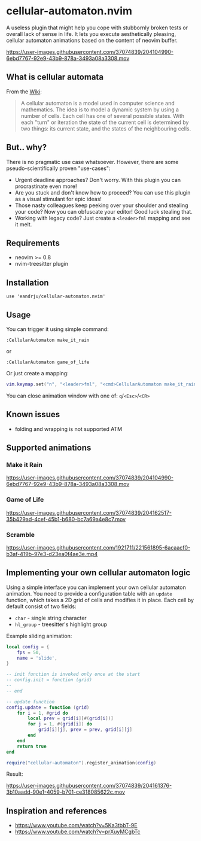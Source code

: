 # cellular-automaton.nvim
A useless plugin that might help you cope with stubbornly broken tests or overall lack of sense in life. It lets you execute aesthetically pleasing, cellular automaton animations based on the content of neovim buffer.

https://user-images.githubusercontent.com/37074839/204104990-6ebd7767-92e9-43b9-878a-3493a08a3308.mov


## What is cellular automata
From the [Wiki](https://en.wikipedia.org/wiki/Cellular_automaton):

> A cellular automaton is a model used in computer science and mathematics. The idea is to model a dynamic system by using a number of cells. 
> Each cell has one of several possible states. With each "turn" or iteration the state of the current cell is determined by two things: 
> its current state, and the states of the neighbouring cells.

## But.. why?
There is no pragmatic use case whatsoever. However, there are some pseudo-scientifically proven "use-cases":
- Urgent deadline approaches? Don't worry. With this plugin you can procrastinate even more!
- Are you stuck and don't know how to proceed? You can use this plugin as a visual stimulant for epic ideas!
- Those nasty colleagues keep peeking over your shoulder and stealing your code? Now you can obfuscate your editor! Good luck stealing that. 
- Working with legacy code? Just create a `<leader>fml` mapping and see it melt.

## Requirements
- neovim >= 0.8
- nvim-treesitter plugin

## Installation
```
use 'eandrju/cellular-automaton.nvim' 
```

## Usage
You can trigger it using simple command:
```
:CellularAutomaton make_it_rain
```
or
```
:CellularAutomaton game_of_life
```
Or just create a mapping:
```lua
vim.keymap.set("n", "<leader>fml", "<cmd>CellularAutomaton make_it_rain<CR>")
```
You can close animation window with one of: `q`/`<Esc>`/`<CR>`

## Known issues
- folding and wrapping is not supported ATM

## Supported animations
### Make it Rain

https://user-images.githubusercontent.com/37074839/204104990-6ebd7767-92e9-43b9-878a-3493a08a3308.mov

### Game of Life

https://user-images.githubusercontent.com/37074839/204162517-35b429ad-4cef-45b1-b680-bc7a69a4e8c7.mov

### Scramble

https://user-images.githubusercontent.com/1921711/221561895-6acaacf0-b3af-419b-97e3-d23ea0f4ae3e.mp4

## Implementing your own cellular automaton logic
Using a simple interface you can implement your own cellular automaton animation. You need to provide a configuration table with an `update` function, which takes a 2D grid of cells and modifies it in place. Each cell by default consist of two fields: 
- `char` - single string character
- `hl_group` - treesitter's highlight group

Example sliding animation:
```lua
local config = {
    fps = 50,
    name = 'slide',
}

-- init function is invoked only once at the start
-- config.init = function (grid)
--
-- end

-- update function
config.update = function (grid)
    for i = 1, #grid do
        local prev = grid[i][#(grid[i])]
        for j = 1, #(grid[i]) do
            grid[i][j], prev = prev, grid[i][j]
        end
    end
    return true
end

require("cellular-automaton").register_animation(config)
```
Result:

https://user-images.githubusercontent.com/37074839/204161376-3b10aadd-90e1-4059-b701-ce318085622c.mov

## Inspiration and references
- https://www.youtube.com/watch?v=5Ka3tbbT-9E
- https://www.youtube.com/watch?v=prXuyMCgbTc



